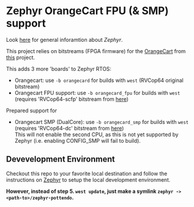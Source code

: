 # Zephyr OrangeCart FPU (& SMP) support

Look [here][2] for general inforamtion about *Zephyr*.

This project relies on bitstreams (FPGA firmware) for the [OrangeCart][4] from [this][3] project.

This adds 3 more 'boards' to Zephyr RTOS:
- Orangecart: use `-b orangecard` for builds with `west` (RVCop64 original bitstream)
- Orangecart FPU support: use `-b orangecard_fpu` for builds with `west` (requires 'RVCop64-scfp' bitstream from [here][3])

Prepared support for 
- Orangecart SMP (DualCore): use `-b orangecard_smp` for builds with `west` (requires 'RVCop64-dc' bitstream from [here][3])  
  This will not enable the second CPU, as this is not yet supported by Zephyr (i.e. enabling CONFIG_SMP will fail to build).

## Devevelopment Environment

Checkout this repo to your favorite local destination and follow the instructions on [Zephyr][1] to setup the local development environment. 

**However, instead of step 5. `west update`, just make a symlink `zephyr -> <path-to>/zephyr-pottendo`.**

[1]: https://docs.zephyrproject.org/latest/develop/getting_started/index.html
[2]: https://docs.zephyrproject.org/latest/introduction/index.html#
[3]: https://github.com/pottendo/RVCop64-pottendo
[4]: https://github.com/zeldin/OrangeCart
